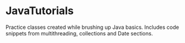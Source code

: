# JavaTutorials
Practice classes created while brushing up Java basics. Includes code snippets from multithreading, collections and Date sections.
